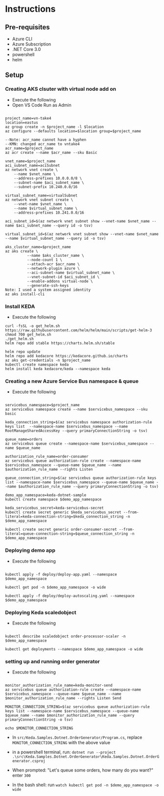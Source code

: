 # Instructions

## Pre-requisites

- Azure CLI
- Azure Subscription
- .NET Core 3.0
- powershell
- helm

## Setup

### Creating AKS clsuter with virtual node add on

* Execute the following
* Open VS Code Run as Admin

```cli

project_name=vn-take4
location=eastus
az group create -n $project_name -l $location
az configure --defaults location=$location group=$project_name

--Note: acr_name cannot have a hyphen
--KMN: changed acr_name to vntake4
acr_name=$project_name
az acr create --name $acr_name --sku Basic

vnet_name=$project_name
aci_subnet_name=aciSubnet
az network vnet create \
    --name $vnet_name \
    --address-prefixes 10.0.0.0/8 \
    --subnet-name $aci_subnet_name \
    --subnet-prefix 10.240.0.0/16

virtual_subnet_name=virtualSubnet
az network vnet subnet create \
    --vnet-name $vnet_name \
    --name $virtual_subnet_name \
    --address-prefixes 10.241.0.0/16

aci_subnet_id=$(az network vnet subnet show --vnet-name $vnet_name --name $aci_subnet_name --query id -o tsv)

virtual_subnet_id=$(az network vnet subnet show --vnet-name $vnet_name --name $virtual_subnet_name --query id -o tsv)

aks_cluster_name=$project_name
az aks create \
          --name $aks_cluster_name \
          --node-count 1 \
          --attach-acr $acr_name \
          --network-plugin azure \
          --aci-subnet-name $virtual_subnet_name \
          --vnet-subnet-id $aci_subnet_id \
          --enable-addons virtual-node \
          --generate-ssh-keys
Note: I used a system assigned identity
az aks install-cli

```

### Install KEDA

* Execute the following

```cli
curl -fsSL -o get_helm.sh https://raw.githubusercontent.com/helm/helm/main/scripts/get-helm-3
chmod 700 get_helm.sh
./get_helm.sh
helm repo add stable https://charts.helm.sh/stable

helm repo update
helm repo add kedacore https://kedacore.github.io/charts
az aks get-credentials -n $project_name
kubectl create namespace keda
helm install keda kedacore/keda --namespace keda

```

### Creating a new Azure Service Bus namespace & queue

* Execute the following

```cli

servicebus_namespace=$project_name
az servicebus namespace create --name $servicebus_namespace --sku basic

keda_connection_string=$(az servicebus namespace authorization-rule keys list  --namespace-name $servicebus_namespace --name RootManageSharedAccessKey --query primaryConnectionString -o tsv)

queue_name=orders
az servicebus queue create --namespace-name $servicebus_namespace --name $queue_name

authorization_rule_name=order-consumer
az servicebus queue authorization-rule create --namespace-name $servicebus_namespace --queue-name $queue_name --name $authorization_rule_name --rights Listen

queue_connection_string=$(az servicebus queue authorization-rule keys list --namespace-name $servicebus_namespace --queue-name $queue_name --name $authorization_rule_name --query primaryConnectionString -o tsv)

demo_app_namespace=keda-dotnet-sample
kubectl create namespace $demo_app_namespace

keda_servicebus_secret=keda-servicebus-secret
kubectl create secret generic $keda_servicebus_secret --from-literal=keda-connection-string=$keda_connection_string -n $demo_app_namespace

kubectl create secret generic order-consumer-secret --from-literal=queue-connection-string=$queue_connection_string -n $demo_app_namespace

```

### Deploying demo app

* Execute the following

```cli

kubectl apply -f deploy/deploy-app.yaml --namespace $demo_app_namespace

kubectl get pod -n $demo_app_namespace -o wide

kubectl apply -f deploy/deploy-autoscaling.yaml --namespace $demo_app_namespace

```

### Deploying Keda scaledobject

* Execute the following

```cli

kubectl describe scaledobject order-processor-scaler -n $demo_app_namespace

kubectl get deployments --namespace $demo_app_namespace -o wide

```

### setting up and running order generator

* Execute the following

```cli

monitor_authorization_rule_name=keda-monitor-send
az servicebus queue authorization-rule create --namespace-name $servicebus_namespace --queue-name $queue_name --name $monitor_authorization_rule_name --rights Listen Send

MONITOR_CONNECTION_STRING=$(az servicebus queue authorization-rule keys list --namespace-name $servicebus_namespace --queue-name $queue_name --name $monitor_authorization_rule_name --query primaryConnectionString -o tsv)

echo $MONITOR_CONNECTION_STRING

```

* In `src/Keda.Samples.Dotnet.OrderGenerator/Program.cs`, replace  `MONITOR_CONNECTION_STRING` with the above value

* in a powershell terminal, run: `dotnet run --project .\src\Keda.Samples.Dotnet.OrderGenerator\Keda.Samples.Dotnet.OrderGenerator.csproj`

* When prompted: "Let's queue some orders, how many do you want?" enter `300` 

* In the bash shell: run `watch kubectl get pod -n $demo_app_namespace -o wide`
